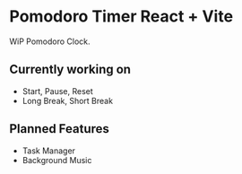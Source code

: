 # Pomodoro Timer React + Vite

WiP Pomodoro Clock.

## Currently working on
- Start, Pause, Reset
- Long Break, Short Break

## Planned Features
- Task Manager
- Background Music


